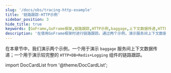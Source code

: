 ```yaml
---
slug: '/docs/obs/tracing-http-example'
title: '链路跟踪-HTTP示例'
sidebar_position: 3
hide_title: true
keywords: [GoFrame,GoFrame框架,链路跟踪,HTTP示例,baggage,上下文数据传递,HTTP+DB+Redis+Logging,服务链路,示例演示,组件跟踪]
description: '在使用GoFrame框架时进行链路跟踪。通过两个示例，演示服务间上下文数据传递以及HTTP、数据库、Redis和日志组件的完整链路跟踪，帮助开发者更好地掌握应用服务之间的请求处理过程，提高系统的监控和分析能力。'
---
```



在本章节中，我们演示两个示例，一个用于演示 `baggage` 服务间上下文数据传递；一个用于演示较完整的 `HTTP+DB+Redis+Logging` 组件的链路跟踪。

import DocCardList from '@theme/DocCardList';

<DocCardList />